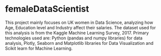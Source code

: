 # femaleDataScientist
This project mainly focuses on UK women in Data Science, analyzing how Age, Education level and Industry affect their salaries. 
The dataset  used for this analysis is from the Kaggle Machine Learning Survey, 2017.
Primary technologies used are: Python (pandas and numpy libraries) for data analysis, Plotly, 
Seaborn and Matplotlib libraries for Data Visualization and Scikit learn for Machine Learning.
